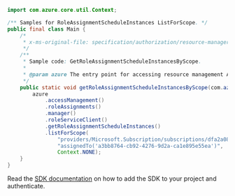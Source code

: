 ```java
import com.azure.core.util.Context;

/** Samples for RoleAssignmentScheduleInstances ListForScope. */
public final class Main {
    /*
     * x-ms-original-file: specification/authorization/resource-manager/Microsoft.Authorization/stable/2020-10-01/examples/GetRoleAssignmentScheduleInstancesByScope.json
     */
    /**
     * Sample code: GetRoleAssignmentScheduleInstancesByScope.
     *
     * @param azure The entry point for accessing resource management APIs in Azure.
     */
    public static void getRoleAssignmentScheduleInstancesByScope(com.azure.resourcemanager.AzureResourceManager azure) {
        azure
            .accessManagement()
            .roleAssignments()
            .manager()
            .roleServiceClient()
            .getRoleAssignmentScheduleInstances()
            .listForScope(
                "providers/Microsoft.Subscription/subscriptions/dfa2a084-766f-4003-8ae1-c4aeb893a99f",
                "assignedTo('a3bb8764-cb92-4276-9d2a-ca1e895e55ea')",
                Context.NONE);
    }
}
```

Read the [SDK documentation](https://github.com/Azure/azure-sdk-for-java/blob/azure-resourcemanager_2.15.0/sdk/resourcemanager/azure-resourcemanager/README.md) on how to add the SDK to your project and authenticate.
